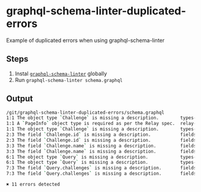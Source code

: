 # graphql-schema-linter-duplicated-errors

Example of duplicated errors when using graphql-schema-linter

## Steps

1.  Instal [`graphql-schema-linter`](https://github.com/cjoudrey/graphql-schema-linter) globally
2.  Run `graphql-schema-linter schema.graphql`

## Output

```bash
/git/graphql-schema-linter-duplicated-errors/schema.graphql
1:1 The object type `Challenge` is missing a description.        types-have-descriptions
1:1 A `PageInfo` object type is required as per the Relay spec.  relay-page-info-spec
1:1 The object type `Challenge` is missing a description.        types-have-descriptions
2:3 The field `Challenge.id` is missing a description.           fields-have-descriptions
2:3 The field `Challenge.id` is missing a description.           fields-have-descriptions
3:3 The field `Challenge.name` is missing a description.         fields-have-descriptions
3:3 The field `Challenge.name` is missing a description.         fields-have-descriptions
6:1 The object type `Query` is missing a description.            types-have-descriptions
6:1 The object type `Query` is missing a description.            types-have-descriptions
7:3 The field `Query.challenges` is missing a description.       fields-have-descriptions
7:3 The field `Query.challenges` is missing a description.       fields-have-descriptions

✖ 11 errors detected
```
